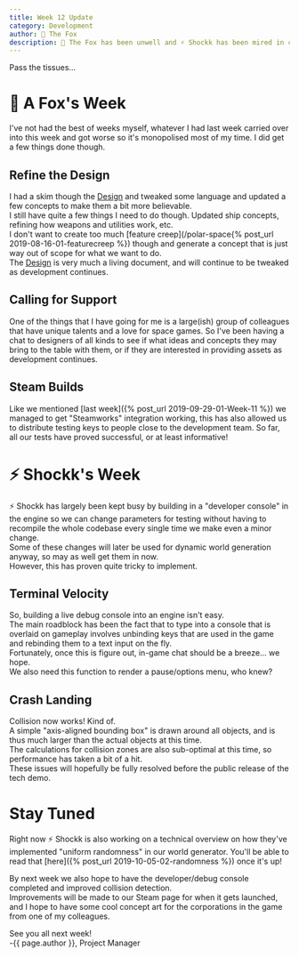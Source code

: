 ```yaml
---
title: Week 12 Update
category: Development
author: 🦊 The Fox
description: 🦊 The Fox has been unwell and ⚡ Shockk has been mired in code
---
```


Pass the tissues...

# 🦊 A Fox's Week

I've not had the best of weeks myself, whatever I had last week carried over into this week and got worse so it's monopolised most of my time. I did get a few things done though.

## Refine the Design
I had a skim though the [Design](https://shockkolate.github.io/design) and tweaked some language and updated a few concepts to make them a bit more believable.  
I still have quite a few things I need to do though. Updated ship concepts, refining how weapons and utilities work, etc.  
I don't want to create too much [feature creep](/polar-space{% post_url 2019-08-16-01-featurecreep %}) though and generate a concept that is just way out of scope for what we want to do.  
The [Design](https://shockkolate.github.io/design) is very much a living document, and will continue to be tweaked as development continues.

## Calling for Support

One of the things that I have going for me is a large(ish) group of colleagues that have unique talents and a love for space games. So I've been having a chat to designers of all kinds to see if what ideas and concepts they may bring to the table with them, or if they are interested in providing assets as development continues.

## Steam Builds

Like we mentioned [last week]({% post_url 2019-09-29-01-Week-11 %}) we managed to get "Steamworks" integration working, this has also allowed us to distribute testing keys to people close to the development team. So far, all our tests have proved successful, or at least informative!

# ⚡ Shockk's Week

⚡ Shockk has largely been kept busy by building in a "developer console" in the engine so we can change parameters for testing without having to recompile the whole codebase every single time we make even a minor change.  
Some of these changes will later be used for dynamic world generation anyway, so may as well get them in now.  
However, this has proven quite tricky to implement.

## Terminal Velocity

So, building a live debug console into an engine isn't easy.  
The main roadblock has been the fact that to type into a console that is overlaid on gameplay involves unbinding keys that are used in the game and rebinding them to a text input on the fly.  
Fortunately, once this is figure out, in-game chat should be a breeze... we hope.  
We also need this function to render a pause/options menu, who knew?

## Crash Landing

Collision now works! Kind of.  
A simple "axis-aligned bounding box" is drawn around all objects, and is thus much larger than the actual objects at this time.  
The calculations for collision zones are also sub-optimal at this time, so performance has taken a bit of a hit.  
These issues will hopefully be fully resolved before the public release of the tech demo.

# Stay Tuned

Right now ⚡ Shockk is also working on a technical overview on how they've implemented "uniform randomness" in our world generator. You'll be able to read that [here]({% post_url 2019-10-05-02-randomness %}) once it's up!  

By next week we also hope to have the developer/debug console completed and improved collision detection.  
Improvements will be made to our Steam page for when it gets launched, and I hope to have some cool concept art for the corporations in the game from one of my colleagues.

See you all next week!  
-{{ page.author }}, Project Manager

